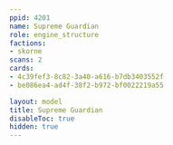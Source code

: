 ```yaml
---
ppid: 4201
name: Supreme Guardian
role: engine_structure
factions:
- skorne
scans: 2
cards:
- 4c39fef3-8c82-3a40-a616-b7db3403552f
- be086ea4-ad4f-38f2-b972-bf0022219a55

layout: model
title: Supreme Guardian
disableToc: true
hidden: true
---
```

